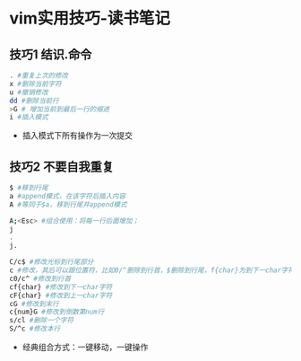 # vim实用技巧-读书笔记

## 技巧1 结识.命令

```bash
. #重复上次的修改
x #删除当前字符
u #撤销修改
dd #删除当前行
>G # 增加当前到最后一行的缩进
i #插入模式
```

* 插入模式下所有操作为一次提交

## 技巧2 不要自我重复

```bash
$ #移到行尾
a #append模式，在该字符后插入内容
A #等同于$a，移到行尾并append模式

A;<Esc> #组合使用：将每一行后面增加；
j
.
j.

C/c$ #修改光标到行尾部分
c #修改，其后可以跟位置符，比如0/^删除到行首，$删除到行尾，f{char}为到下一char字符，F{char}为到上char字符
c0/c^ #修改到行首
cf{char} #修改到下一char字符
cF{char} #修改到上一char字符
cG #修改到末行
c{num}G #修改到倒数第num行
s/cl #删除一个字符
S/^c #修改本行
```

* 经典组合方式：一键移动，一键操作